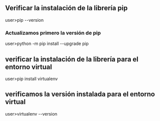 ## Verificar la instalación de la librería pip

user>pip --version

### Actualizamos primero la versión de pip

user>python -m pip install --upgrade pip

## verificar la instalación de la librería para el entorno virtual

user>pip install virtualenv

## verificamos la versión instalada para el entorno virtual

user>virtualenv --version